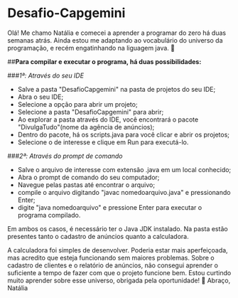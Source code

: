 # Desafio-Capgemini

Olá! Me chamo Natália e comecei a aprender a programar do zero há duas semanas atrás.
Ainda estou me adaptando ao vocabulário do universo da programação, e recém engatinhando na liguagem java. 👶

##**Para compilar e executar o programa, há duas possibilidades:**

###_1ª: Através do seu IDE_
- Salve a pasta "DesafioCapgemini" na pasta de projetos do seu IDE;
- Abra o seu IDE;
- Selecione a opção para abrir um projeto;
- Selecione a pasta "DesafioCapgemini" para abrir;
- Ao explorar a pasta através do IDE, você encontrará o pacote "DivulgaTudo"(nome da agência de anúncios);
- Dentro do pacote, há os scripts.java para você clicar e abrir os projetos;
- Selecione o de interesse e clique em Run para executá-lo.

###_2ª: Através do prompt de comando_
- Salve o arquivo de interesse com extensão .java em um local conhecido;
- Abra o prompt de comando do seu computador;
- Navegue pelas pastas até encontrar o arquivo;
- compile o arquivo digitando "javac nomedoarquivo.java" e pressionando Enter;
- digite "java nomedoarquivo" e pressione Enter para executar o programa compilado.

Em ambos os casos, é necessário ter o Java JDK instalado. Na pasta estão presentes tanto o cadastro de anúncios quanto a calculadora.

A calculadora foi simples de desenvolver. Poderia estar mais aperfeiçoada, mas acredito que esteja funcionando sem maiores problemas.
Sobre o cadastro de clientes e o relatório de anúncios, não consegui aprender o suficiente a tempo de fazer com que o projeto funcione bem.
Estou curtindo muito aprender sobre esse universo, obrigada pela oportunidade! 🤗
Abraço,
Natália
